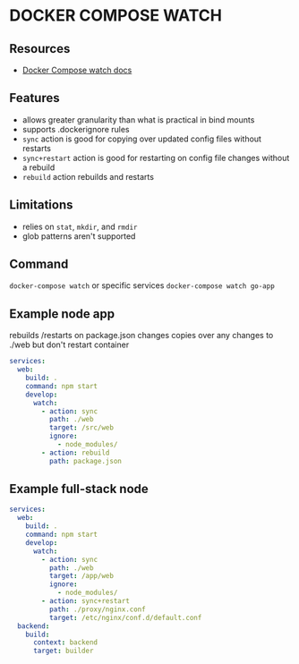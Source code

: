 # DOCKER COMPOSE WATCH

## Resources
- [Docker Compose watch docs](https://docs.docker.com/compose/how-tos/file-watch/)

## Features
- allows greater granularity than what is practical in bind mounts
- supports .dockerignore rules
- `sync` action is good for copying over updated config files without restarts
- `sync+restart` action is good for restarting on config file changes without a rebuild
- `rebuild` action rebuilds and restarts

## Limitations
- relies on `stat`, `mkdir`, and `rmdir`
- glob patterns aren't supported

## Command
`docker-compose watch`
or specific services
`docker-compose watch go-app`

## Example node app
rebuilds /restarts on package.json changes
copies over any changes to ./web but don't restart container

```yml
services:
  web:
    build: .
    command: npm start
    develop:
      watch:
        - action: sync
          path: ./web
          target: /src/web
          ignore:
            - node_modules/
        - action: rebuild
          path: package.json
```

## Example full-stack node

```yml
services:
  web:
    build: .
    command: npm start
    develop:
      watch:
        - action: sync
          path: ./web
          target: /app/web
          ignore:
            - node_modules/
        - action: sync+restart
          path: ./proxy/nginx.conf
          target: /etc/nginx/conf.d/default.conf
  backend:
    build:
      context: backend
      target: builder
```